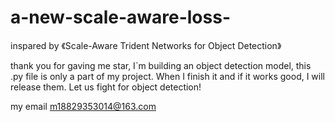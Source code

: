 # a-new-scale-aware-loss-
inspared by 《Scale-Aware Trident Networks for Object Detection》

thank you for gaving me star, I`m building an object detection model, this .py file is only a part of my project. When I finish it and if it works good, I will release them.
Let us fight for object detection!

my email m18829353014@163.com
